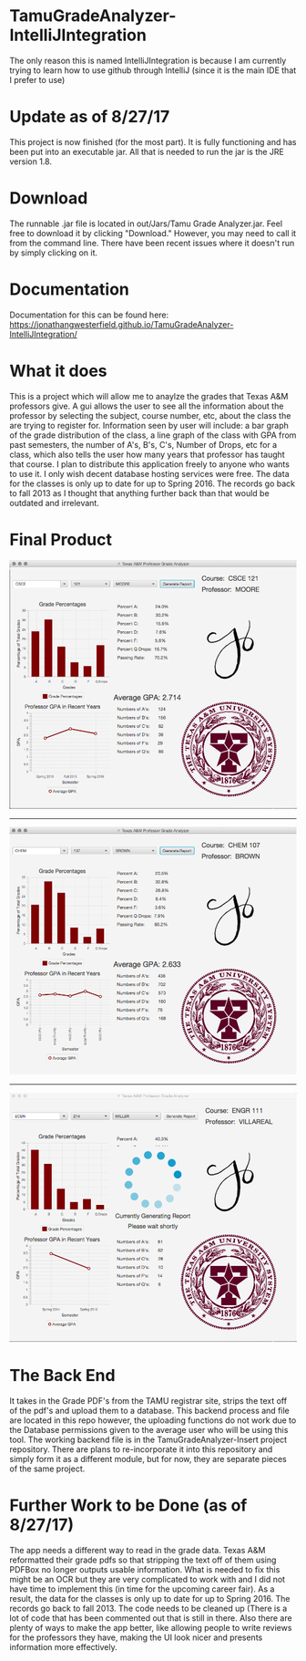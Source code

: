 # TamuGradeAnalyzer-IntelliJIntegration

The only reason this is named IntelliJIntegration is because I am currently trying to learn how to use github through IntelliJ 
(since it is the main IDE that I prefer to use)

# Update as of 8/27/17
This project is now finished (for the most part). It is fully functioning and has been put into an executable jar. All that is needed to
run the jar is the JRE version 1.8.

# Download
The runnable .jar file is located in out/Jars/Tamu Grade Analyzer.jar. Feel free to download it by clicking "Download."
However, you may need to call it from the command line. There have been recent issues where it doesn't run by simply clicking on it.

# Documentation

Documentation for this can be found here:
https://jonathangwesterfield.github.io/TamuGradeAnalyzer-IntelliJIntegration/


# What it does

This is a project which will allow me to anaylze the grades that Texas A&M professors give. A gui
allows the user to see all the information about the professor by selecting the subject, course number, etc, about the class the are trying to register for. Information seen by user will include: a bar graph of the
grade distribution  of the class, a line graph of the class with GPA from past
semesters, the number of A's, B's, C's, Number of Drops, etc for a class, which also tells the user how many years that
professor has taught that course. I plan to distribute this application freely to anyone who wants to use it. I only
wish decent database hosting services were free. The data for the classes is only up to date
for up to Spring 2016. The records go back to fall 2013 as I thought that anything further back than that would be outdated and
irrelevant.

# Final Product
![](https://github.com/JonathanGWesterfield/TamuGradeAnalyzer-IntelliJIntegration/blob/master/Demo%20Images/TamuGradeAnalyzerScreenShot1.png)
___
![](https://github.com/JonathanGWesterfield/TamuGradeAnalyzer-IntelliJIntegration/blob/master/Demo%20Images/TamuGradeAnalyzerScreenShot2.png)
___
![](https://github.com/JonathanGWesterfield/TamuGradeAnalyzer-IntelliJIntegration/blob/master/Demo%20Images/TamuGradeAnalyzerScreenShot4.png)

# The Back End

It takes in the Grade PDF's from the TAMU registrar site, strips the text off of the pdf's and upload them to a database.
This backend process and file are located in this repo however, the uploading functions do not work due to the Database
permissions given to the average user who will be using this tool. The working backend file is in the TamuGradeAnalyzer-Insert
project repository. There are plans to re-incorporate it into this repository and simply form it as a different module, but for
now, they are separate pieces of the same project.

# Further Work to be Done (as of 8/27/17)

The app needs a different way to read in the grade data. Texas A&M reformatted their grade pdfs so that stripping the text off of them
using PDFBox no longer outputs usable information. What is needed to fix this might be an OCR but they are very complicated to work with
and I did not have time to implement this (in time for the upcoming career fair). As a result, the data for the classes is only up to date
for up to Spring 2016. The records go back to fall 2013. The code needs to be cleaned up (There is a lot of code that has been commented out
that is still in there. Also there are plenty of ways to make the app better, like allowing people
to write reviews for the professors they have, making the UI look nicer and presents information more effectively.
